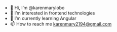 - 👋 Hi, I’m @karenmarylobo
- 👀 I’m interested in frontend technologies
- 🌱 I’m currently learning Angular 
- 📫 How to reach me karenmary2194@gmail.com

<!---
karenmarylobo/karenmarylobo is a ✨ special ✨ repository because its `README.md` (this file) appears on your GitHub profile.
You can click the Preview link to take a look at your changes.
--->

